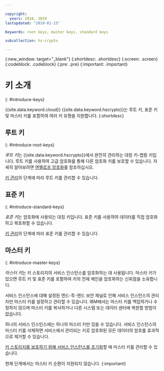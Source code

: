 ```yaml
---

copyright:
  years: 2018, 2019
lastupdated: "2019-01-15"

Keywords: root keys, master keys, standard keys

subcollection: hs-crypto

---
```


{:new_window: target="_blank"}
{:shortdesc: .shortdesc}
{:screen: .screen}
{:codeblock: .codeblock}
{:pre: .pre}
{:important: .important}

# 키 소개
{: #introduce-keys}

{{site.data.keyword.cloud}} {{site.data.keyword.hscrypto}}는 루트 키, 표준 키 및 마스터 키를 포함하여 여러 키 유형을 지원합니다.
{:shortdesc}

## 루트 키
{: #introduce-root-keys}

*루트 키*는 {{site.data.keyword.hscrypto}}에서 완전히 관리하는 대칭 키-랩핑 키입니다. 루트 키를 사용하여 고급 암호화를 통해 다른 암호화 키를 보호할 수 있습니다. 자세히 알아보려면 <a href="/docs/services/key-protect/concepts/envelope-encryption.html">엔벨로프 암호화</a>를 참조하십시오.

[키 관리](/docs/services/hs-crypto/index.html#manage-keys)의 단계에 따라 루트 키를 관리할 수 있습니다.

## 표준 키
{: #introduce-standard-keys}

*표준 키*는 암호화에 사용되는 대칭 키입니다. 표준 키를 사용하여 데이터를 직접 암호화하고 복호화할 수 있습니다.

[키 관리](/docs/services/hs-crypto/index.html#manage-keys)의 단계에 따라 표준 키를 관리할 수 있습니다.

## 마스터 키
{: #introduce-master-keys}

*마스터 키*는 키 스토리지의 서비스 인스턴스를 암호화하는 데 사용됩니다. 마스터 키가 있으면 루트 키 및 표준 키를 포함하여 키의 전체 체인을 암호화하는 신뢰점을 소유합니다.

서비스 인스턴스에 대해 설정된 엔드-투-엔드 보안 채널로 인해 서비스 인스턴스의 관리자만 마스터 키를 설정하고 관리할 수 있습니다. IBM에서는 마스터 키를 백업하거나 수정하지 않으며 마스터 키를 복사하거나 다른 시스템 또는 데이터 센터에 복원할 방법이 없습니다.

하나의 서비스 인스턴스에는 하나의 마스터 키만 있을 수 있습니다. 서비스 인스턴스의 마스터 키를 삭제하면 서비스에서 관리되는 키로 암호화된 모든 데이터의 암호를 효과적으로 제거할 수 있습니다.

[키 스토리지를 보호하기 위해 서비스 인스턴스를 초기화](/docs/services/hs-crypto/initialize_hsm.html)할 때 마스터 키를 관리할 수 있습니다.

현재 단계에서는 마스터 키 순환이 지원되지 않습니다.
{:important}
